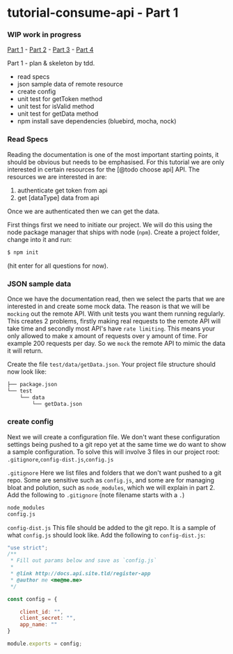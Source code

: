 # tutorial-consume-api - Part 1

### WIP work in progress

[Part 1](tutorial-consume-api/blob/part-1) - [Part 2](tutorial-consume-api/blob/part-2) - [Part 3](tutorial-consume-api/blob/part-3) - [Part 4](tutorial-consume-api/blob/part-4)

Part 1 - plan & skeleton by tdd.

  - read specs
  - json sample data of remote resource
  - create config
  - unit test for getToken method
  - unit test for isValid method
  - unit test for getData method
  - npm install save dependencies (bluebird, mocha, nock)

### Read Specs

Reading the documentation is one of the most important starting points, it
should be obvious but needs to be emphasised. For this tutorial we are only
interested in certain resources for the [@todo choose api] API. The resources we
are interested in are:

  1. authenticate get token from api
  2. get [dataType] data from api

Once we are authenticated then we can get the data.

First things first we need to initiate our project. We will do this using the
node package manager that ships with node (`npm`). Create a project folder,
change into it and run:
```bash
$ npm init
```
(hit enter for all questions for now).

### JSON sample data

Once we have the documentation read, then we select the parts that we are
interested in and create some mock data. The reason is that we will be `mocking`
out the remote API. With unit tests you want them running regularly. This
creates 2 problems, firstly making real requests to the remote API will take
time and secondly most API's have `rate limiting`. This means your only allowed
to make x amount of requests over y amount of time. For example 200 requests per
day. So we `mock` the remote API to mimic the data it will return.

Create the file `test/data/getData.json`. Your project file structure should now
look like:
```bash
├── package.json
└── test
    └── data
        └── getData.json
```

### create config

Next we will create a configuration file. We don't want these configuration
settings being pushed to a git repo yet at the same time we do want to show a
sample configuration. To solve this will involve 3 files in our project root:
`.gitignore`,`config-dist.js`,`config.js`

`.gitignore`
Here we list files and folders that we don't want pushed to a git repo. Some are
sensitive such as `config.js`, and some are for managing bloat and polution,
such as `node_modules`, which we will explain in part 2. Add the following to
`.gitignore` (note filename starts with a `.`)
```bash
node_modules
config.js
```

`config-dist.js`
This file should be added to the git repo. It is a sample of what `config.js`
should look like. Add the following to `config-dist.js`:
```javascript
"use strict";
/**
 * Fill out params below and save as `config.js`
 *
 * @link http://docs.api.site.tld/register-app
 * @author me <me@me.me>
 */

const config = {

    client_id: "",
    client_secret: "",
    app_name: ""
}

module.exports = config;
```
